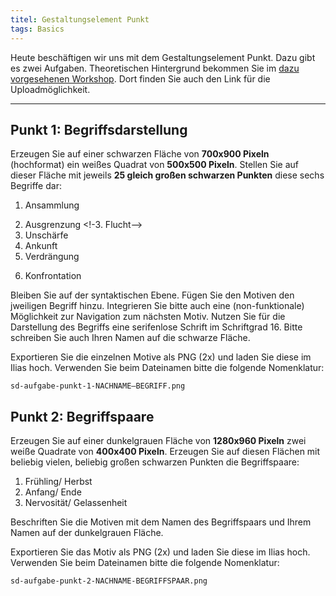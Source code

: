 ```yaml
---
titel: Gestaltungselement Punkt
tags: Basics
---
```


Heute beschäftigen wir uns mit dem Gestaltungselement Punkt. Dazu gibt es zwei Aufgaben. Theoretischen Hintergrund bekommen Sie im [dazu vorgesehenen Workshop](/mi-bachelor-screendesign/lehrveranstaltungen/020-workshop-punkt-linie/). Dort finden Sie auch den Link für die Uploadmöglichkeit.

---

## Punkt 1: Begriffsdarstellung

Erzeugen Sie auf einer schwarzen Fläche von **700x900 Pixeln** (hochformat) ein weißes Quadrat von **500x500 Pixeln**. Stellen Sie auf dieser Fläche mit jeweils **25 gleich großen schwarzen Punkten** diese sechs Begriffe dar:

1. Ansammlung
 <!-- 1. Streuung -->
2. Ausgrenzung
<!-3. Flucht-->
3. Unschärfe
4. Ankunft
5. Verdrängung
    <!-- 5. Systematik -->
<!--5. Ordnung-->
<!--6. Komplexität-->
6. Konfrontation

Bleiben Sie auf der syntaktischen Ebene. Fügen Sie den Motiven den jweiligen Begriff hinzu. Integrieren Sie bitte auch eine (non-funktionale) Möglichkeit zur Navigation zum nächsten Motiv. Nutzen Sie für die Darstellung des Begriffs eine serifenlose Schrift im Schriftgrad 16. Bitte schreiben Sie auch Ihren Namen auf die schwarze Fläche.

Exportieren Sie die einzelnen Motive als PNG (2x) und laden Sie diese im Ilias hoch. Verwenden Sie beim Dateinamen bitte die folgende Nomenklatur:

`sd-aufgabe-punkt-1-NACHNAME–BEGRIFF.png`

## Punkt 2: Begriffspaare

<!--
Erzeugen Sie auf einer dunkelgrauen Fläche von **1024x768 Pixeln** vier weiße Quadrate von **280x280 Pixeln**. Stellen Sie auf diesen Flächen mit beliebig vielen, beliebig großen schwarzen Punkten die Begriffe:
 - Frühling
 - Sommer
 - Herbst
 - Winter

Bitte schreiben Sie Ihren Namen und den Titel „Die vier Jahreszeiten“ auf die dunkelgraue Fläche.-->

Erzeugen Sie auf einer dunkelgrauen Fläche von **1280x960 Pixeln** zwei weiße Quadrate von **400x400 Pixeln**. Erzeugen Sie auf diesen Flächen mit beliebig vielen, beliebig großen schwarzen Punkten die Begriffspaare:

<!-- 1. leicht/schwer
2. chaotisch/geordnet
3. beschleunigen/bremsen -->

1. Frühling/ Herbst
2. Anfang/ Ende
3. Nervosität/ Gelassenheit

<!-- 1. Wärme/ Kälte
2. Freude/ Trauer
3. Lüge/ Wahrheit -->

Beschriften Sie die Motiven mit dem Namen des Begriffspaars und Ihrem Namen auf der dunkelgrauen Fläche.

Exportieren Sie das Motiv als PNG (2x) und laden Sie diese im Ilias hoch. Verwenden Sie beim Dateinamen bitte die folgende Nomenklatur:

`sd-aufgabe-punkt-2-NACHNAME-BEGRIFFSPAAR.png`
